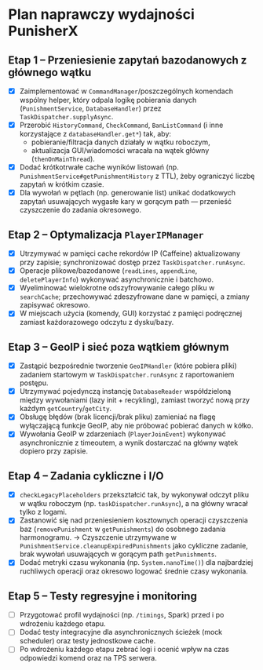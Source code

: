 # Plan naprawczy wydajności PunisherX

## Etap 1 – Przeniesienie zapytań bazodanowych z głównego wątku
- [x] Zaimplementować w `CommandManager`/poszczególnych komendach wspólny helper, który odpala logikę pobierania danych (`PunishmentService`, `DatabaseHandler`) przez `TaskDispatcher.supplyAsync`.
- [x] Przerobić `HistoryCommand`, `CheckCommand`, `BanListCommand` (i inne korzystające z `databaseHandler.get*`) tak, aby:
  - pobieranie/filtracja danych działały w wątku roboczym,
  - aktualizacja GUI/wiadomości wracała na wątek główny (`thenOnMainThread`).
- [x] Dodać krótkotrwałe cache wyników listowań (np. `PunishmentService#getPunishmentHistory` z TTL), żeby ograniczyć liczbę zapytań w krótkim czasie.
- [x] Dla wywołań w pętlach (np. generowanie list) unikać dodatkowych zapytań usuwających wygasłe kary w gorącym path — przenieść czyszczenie do zadania okresowego.

## Etap 2 – Optymalizacja `PlayerIPManager`
- [x] Utrzymywać w pamięci cache rekordów IP (Caffeine) aktualizowany przy zapisie; synchronizować dostęp przez `TaskDispatcher.runAsync`.
- [x] Operacje plikowe/bazodanowe (`readLines`, `appendLine`, `deletePlayerInfo`) wykonywać asynchronicznie i batchowo.
- [x] Wyeliminować wielokrotne odszyfrowywanie całego pliku w `searchCache`; przechowywać zdeszyfrowane dane w pamięci, a zmiany zapisywać okresowo.
- [x] W miejscach użycia (komendy, GUI) korzystać z pamięci podręcznej zamiast każdorazowego odczytu z dysku/bazy.

## Etap 3 – GeoIP i sieć poza wątkiem głównym
- [x] Zastąpić bezpośrednie tworzenie `GeoIPHandler` (które pobiera pliki) zadaniem startowym w `TaskDispatcher.runAsync` z raportowaniem postępu.
- [x] Utrzymywać pojedynczą instancję `DatabaseReader` współdzieloną między wywołaniami (lazy init + recykling), zamiast tworzyć nową przy każdym `getCountry`/`getCity`.
- [x] Obsługę błędów (brak licencji/brak pliku) zamieniać na flagę wyłączającą funkcje GeoIP, aby nie próbować pobierać danych w kółko.
- [x] Wywołania GeoIP w zdarzeniach (`PlayerJoinEvent`) wykonywać asynchronicznie z timeoutem, a wynik dostarczać na główny wątek dopiero przy zapisie.

## Etap 4 – Zadania cykliczne i I/O
- [x] `checkLegacyPlaceholders` przekształcić tak, by wykonywał odczyt pliku w wątku roboczym (np. `taskDispatcher.runAsync`), a na główny wracał tylko z logami.
- [x] Zastanowić się nad przeniesieniem kosztownych operacji czyszczenia baz (`removePunishment` w `getPunishments`) do osobnego zadania harmonogramu. → Czyszczenie utrzymywane w `PunishmentService.cleanupExpiredPunishments` jako cykliczne zadanie, brak wywołań usuwających w gorącym path `getPunishments`.
- [x] Dodać metryki czasu wykonania (np. `System.nanoTime()`) dla najbardziej ruchliwych operacji oraz okresowo logować średnie czasy wykonania.

## Etap 5 – Testy regresyjne i monitoring
- [ ] Przygotować profil wydajności (np. `/timings`, Spark) przed i po wdrożeniu każdego etapu.
- [ ] Dodać testy integracyjne dla asynchronicznych ścieżek (mock scheduler) oraz testy jednostkowe cache.
- [ ] Po wdrożeniu każdego etapu zebrać logi i ocenić wpływ na czas odpowiedzi komend oraz na TPS serwera.
